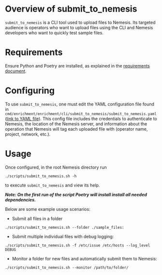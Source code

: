# Overview of submit_to_nemesis
`submit_to_nemesis` is a CLI tool used to upload files to Nemesis. Its targeted audience is operators who want to upload files using the CLI and Nemesis developers who want to quickly test sample files.

# Requirements
Ensure Python and Poetry are installed, as explained in the [requirements document](./requirements.md).

# Configuring
To use `submit_to_nemesis`, one must edit the YAML configuration file found in `cmd/enrichment/enrichment/cli/submit_to_nemesis/submit_to_nemesis.yaml` ([link to YAML file](../cmd/enrichment/enrichment/cli/submit_to_nemesis/submit_to_nemesis.yaml)). This config file includes the credentials to authenticate to Nemesis, the location of the Nemesis server, and information about the operation that Nemesis will tag each uploaded file with (operator name, project, network, etc.).

# Usage
Once configured, in the root Nemesis directory run
 ```
 ./scripts/submit_to_nemesis.sh -h
 ```
 to execute `submit_to_nemesis` and view its help.

***Note: On the first run of the script Poetry will install install all needed dependencies.***

Below are some example usage scenarios:
* Submit all files in a folder
```
./scripts/submit_to_nemesis.sh --folder ./sample_files:
```

* Submit multiple individual files with debug logging:
```
./scripts/submit_to_nemesis.sh -f /etc/issue /etc/hosts --log_level DEBUG
```

* Monitor a folder for new files and automatically submit them to Nemesis:
```
./scripts/submit_to_nemesis.sh --monitor /path/to/folder/
```